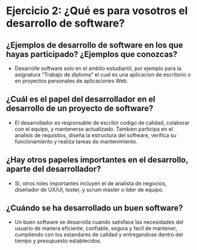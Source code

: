 # Ejercicio 2: ¿Qué es para vosotros el desarrollo de software?

## ¿Ejemplos de desarrollo de software en los que hayas participado? ¿Ejemplos que conozcas?

* Desarrolle software solo en el ambito estudiantil, por ejemplo para la asignatura "Trabajo de diploma" el cual es una aplicacion de escritorio o en proyectos personales de aplicaciones Web.


## ¿Cuál es el papel del desarrollador en el desarrollo de un proyecto de software?

* El desarrollador es responsable de escribir codigo de calidad, colaborar con el equipo, y mantenerse actualizado. Tambien participa en el analisis de requisitos, diseña la estructura del software, verifica su funcionamiento y realiza tareas de mantenimiento.


## ¿Hay otros papeles importantes en el desarrollo, aparte del desarrollador?

* Si, otros roles importantes incluyen el de analista de negocios, diseñador de UX/UI, tester, y scrum master o lider de equipo.


## ¿Cuándo se ha desarrollado un buen software?

* Un buen software se desarrolla cuando satisface las necesidades del usuario de manera eficiente, confiable, segura y facil de mantener, cumpliendo con los estandares de calidad y entregandose dentro del tiempo y presupuesto establecidos.
